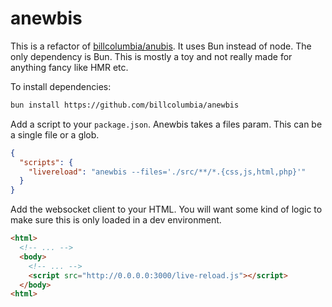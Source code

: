 # anewbis

This is a refactor of [billcolumbia/anubis](https://github.com/billcolumbia/anubis). It uses Bun instead of node. The only dependency is Bun. This is mostly a toy and not really made for anything fancy like HMR etc.

To install dependencies:

```bash
bun install https://github.com/billcolumbia/anewbis
```

Add a script to your `package.json`. Anewbis takes a files param. This can be a single file or a glob. 

```json
{
  "scripts": {
    "livereload": "anewbis --files='./src/**/*.{css,js,html,php}'"
  }
}
```

Add the websocket client to your HTML. You will want some kind of logic to make sure this is only loaded in a dev environment.

```html
<html>
  <!-- ... -->
  <body>
    <!-- ... -->
    <script src="http://0.0.0.0:3000/live-reload.js"></script>
  </body>
<html>
```